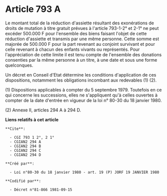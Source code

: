 # Article 793 A

Le montant total de la réduction d'assiette résultant des exonérations de droits de mutation à titre gratuit prévues à
l'article 793-1-2° et 2-1° ne peut excéder 500.000 F pour l'ensemble des biens faisant l'objet de cette réduction d'assiette
et transmis par une même personne. Cette somme est majorée de 500.000 F pour la part revenant au conjoint survivant et pour
celle revenant à chacun des enfants vivants ou représentés. Pour l'appréciation de cette limite il est tenu compte de
l'ensemble des donations consenties par la même personne à un titre, à une date et sous une forme quelconques.

Un décret en Conseil d'Etat détermine les conditions d'application de ces dispositions, notamment les obligations incombant
aux redevables (1) (2).

(1) Dispositions applicables à compter du 5 septembre 1979. Toutefois en ce qui concerne les successions, elles ne
s'appliquent qu'à celles ouvertes à compter de la date d'entrée en vigueur de la loi n° 80-30 du 18 janvier 1980.

(2) Annexe II, articles 294 A à 294 D.

**Liens relatifs à cet article**

	**Cite**:

	  - CGI 793 1 2°, 2 1°
	  - CGIAN2 294 A
	  - CGIAN2 294 B
	  - CGIAN2 294 C
	  - CGIAN2 294 D

	**Créé par**:

	  - Loi n°80-30 du 18 janvier 1980 - art. 19 (P) JORF 19 JANVIER 1980

	**Codifié par**:

	  - Décret n°81-866 1981-09-15

